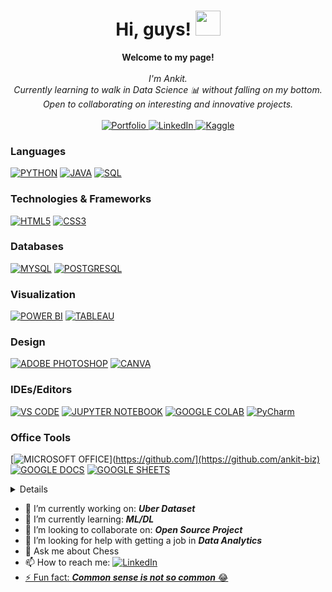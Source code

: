 <h1 align="center">Hi, guys! <img src="https://media.tenor.com/Wx9IEmZZXSoAAAAi/hi.gif" width="40px" /></h1>
<p align="center">
    <b>Welcome to my page!</b><br><br>
    <i>
        I'm Ankit.<br>
        Currently learning to walk in Data Science 📊 without falling on my bottom.<br>
        Open to collaborating on interesting and innovative projects.<br>
    </i><br>
    <a href="##">    
        <img src="https://img.shields.io/badge/Portfolio-black?style=flat-square&logo=rss" alt="Portfolio">
    </a>
    <a href="##">
        <img src="https://img.shields.io/badge/LinkedIn-black?style=flat-square&logo=linkedin&logoColor=blue" alt="LinkedIn">
    </a>
    <a href="##">
        <img src="https://img.shields.io/badge/Kaggle-black?style=flat-square&logo=kaggle" alt="Kaggle">
    </a><br>
      <!--<img src="https://komarev.com/ghpvc/?username=avishek09 &label=Profile%20views&color=0e75b6&style=flat" alt="Avishek'sProfileViews">-->
</p>

### Languages
[![PYTHON](https://img.shields.io/badge/Python-black?style=for-the-badge&logo=python)](https://github.com/ankit-biz)
[![JAVA](https://img.shields.io/badge/Java-black?style=for-the-badge&logo=openjdk)](https://github.com/ankit-biz)
[![SQL](https://custom-icon-badges.demolab.com/badge/SQL-black?style=for-the-badge&logo=database)](https://github.com/ankit-biz)

### Technologies & Frameworks
[![HTML5](https://img.shields.io/badge/HTML5-black?style=for-the-badge&logo=html5)](https://github.com/ankit-biz)
[![CSS3](https://img.shields.io/badge/CSS3-black?style=for-the-badge&logo=css3)](https://github.com/ankit-biz)

### Databases
[![MYSQL](https://img.shields.io/badge/MySQL-black?style=for-the-badge&logo=mysql)](https://github.com/ankit-biz)
[![POSTGRESQL](https://img.shields.io/badge/PostgreSQL-black?style=for-the-badge&logo=postgresql)](https://github.com/ankit-biz)

### Visualization
[![POWER BI](https://img.shields.io/badge/Power_BI-black?style=for-the-badge&logo=powerbi)](https://github.com/ankit-biz)
[![TABLEAU](https://custom-icon-badges.demolab.com/badge/Tableau-black?style=for-the-badge&logo=tableaulogo)](https://github.com/ankit-biz)

### Design
[![ADOBE PHOTOSHOP](https://img.shields.io/badge/Adobe_Photoshop-black?style=for-the-badge&logo=Adobe%20Photoshop)](https://github.com/ankit-biz)
[![CANVA](https://img.shields.io/badge/Canva-black?&style=for-the-badge&logo=Canva)](https://github.com/ankit-biz)

### IDEs/Editors
[![VS CODE](https://img.shields.io/badge/VS_Code-black?style=for-the-badge&logo=visual%20studio%20code&logoColor=blue)](https://github.com/ankit-biz)
[![JUPYTER NOTEBOOK](https://img.shields.io/badge/Jupyter-black?&style=for-the-badge&logo=Jupyter)](https://github.com/ankit-biz)
[![GOOGLE COLAB](https://img.shields.io/badge/Google_Colab-black?&style=for-the-badge&logo=Google-Colab)](https://github.com/ankit-biz)
[![PyCharm](https://img.shields.io/badge/-PyCharm-000000?logo=pycharm&logoColor=white)](https://github.com/ankit-biz)

### Office Tools
[![MICROSOFT OFFICE](https://img.shields.io/badge/Microsoft_Office-black?style=for-the-badge&logo=microsoft%20office&logoColor=ff8000)](https://github.com/](https://github.com/ankit-biz)
[![GOOGLE DOCS](https://custom-icon-badges.demolab.com/badge/Google_Docs-black?style=for-the-badge&logo=google--docs)](https://github.com/ankit-biz)
[![GOOGLE SHEETS](https://img.shields.io/badge/Google_Sheets-black?style=for-the-badge&logo=google%20sheets)](https://github.com/ankit-biz)

<!--### Education
[![COURSERA](https://img.shields.io/badge/Coursera-black?style=for-the-badge&logo=Coursera&logoColor=blue)](https://github.com/ankit-biz)
[![FREE CODE CAMP](https://img.shields.io/badge/free_Code_Camp-black?style=for-the-badge&logo=freecodecamp)](https://github.com/ankit-biz)
[![KHAN ACADEMY](https://img.shields.io/badge/Khan_Academy-black?style=for-the-badge&logo=khanacademy)](https://github.com/ankit-biz)
[![UDEMY](https://img.shields.io/badge/Udemy-black?style=for-the-badge&logo=udemy)](https://github.com/ankit-biz)
[![DATA CAMP](https://img.shields.io/badge/data_camp-black?style=for-the-badge&logo=datacamp)](https://github.com/ankit-biz)
[![HACKERRANK](https://img.shields.io/badge/Hackerrank-black?style=for-the-badge&logo=hackerrank)](https://github.com/ankit-biz)
[![SOLO LEARN](https://img.shields.io/badge/Sololearn-black?style=for-the-badge&logo=sololearn)](https://github.com/ankit-biz)-->

<details>
<p align="center">
  <a href="https://github.com/ankit-biz">
    <img src="http://github-profile-summary-cards.vercel.app/api/cards/profile-details?username=ankit-biz&theme=transparent" />
  </a>
</br>
  <a href="https://github.com/ankit-biz">
    <img src="https://github-readme-streak-stats.herokuapp.com/?username=ankit-biz&hide_border=true&card_width=338&theme=transparent" />
  </a>
  <a href="https://github.com/ankit-biz">
    <img src="http://github-profile-summary-cards.vercel.app/api/cards/stats?username=ankit-biz&theme=transparent" />
  </a>
    </br>
  <a href="https://github.com/ankit-biz">
    <img src="https://github-readme-stats.vercel.app/api/top-langs?username=ankit-biz&show_icons=true&layout=donut&langs_count=8&html_color=orange&sql_color=blue&hide=&theme=transparent&hide_border=true&card_width=338&size_weight=0.5&count_weight=0.5" />
  </a>
</p>
</details>

- 🔭 I’m currently working on: <b><i>Uber Dataset</i></b>
- 🌱 I’m currently learning: <b><i>ML/DL</i></b> 
- 👯 I’m looking to collaborate on: <b><i>Open Source Project</i></b>
- 🤔 I’m looking for help with getting a job in <b><i>Data Analytics</i></b>
- 💬 Ask me about Chess 
- 📫 How to reach me: <a href="##">
        <img src="https://img.shields.io/badge/LinkedIn-blue?style=flat-square&logo=linkedin" alt="LinkedIn">
- ⚡ Fun fact: <strong><i>Common sense is not so common</i></strong> 😂

